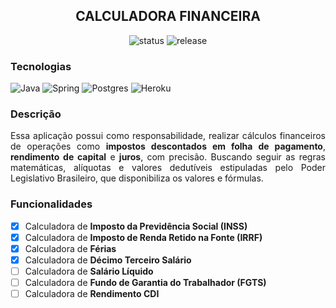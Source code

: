 <h2 align="center">
  CALCULADORA FINANCEIRA
</h2> 

<p align="center">
    <img src="https://img.shields.io/static/v1?label=status&message=development&color=green&style=flat&logo=release" alt="status">
    <img src="https://img.shields.io/static/v1?label=release&message=0.0.1&color=blue&style=flat&logo=release" alt="release">
</p>

### Tecnologias

![Java](https://img.shields.io/badge/java-%23ED8B00.svg?style=for-the-badge&logo=openjdk&logoColor=white)
![Spring](https://img.shields.io/badge/spring-%236DB33F.svg?style=for-the-badge&logo=spring&logoColor=white)
![Postgres](https://img.shields.io/badge/postgres-%23316192.svg?style=for-the-badge&logo=postgresql&logoColor=white)
![Heroku](https://img.shields.io/badge/Heroku-430098?style=for-the-badge&logo=heroku&logoColor=white)

### Descrição
<p align="justify">
  Essa aplicação possui como responsabilidade, realizar cálculos financeiros de operações como <b>impostos descontados em folha de pagamento</b>, <b>rendimento de capital</b> e <b>juros</b>, com precisão. Buscando seguir as regras matemáticas, alíquotas e valores dedutíveis estipuladas pelo Poder Legislativo Brasileiro, que disponibiliza os valores e fórmulas.
</p>

### Funcionalidades

- [x] Calculadora de <b>Imposto da Previdência Social (INSS)</b><br>
- [x] Calculadora de <b>Imposto de Renda Retido na Fonte (IRRF)</b><br>
- [x] Calculadora de <b>Férias</b> <br>
- [x] Calculadora de <b>Décimo Terceiro Salário</b><br>
- [ ] Calculadora de <b>Salário Líquido</b><br>
- [ ] Calculadora de <b>Fundo de Garantia do Trabalhador (FGTS)</b><br>
- [ ] Calculadora de <b>Rendimento CDI</b><br>
